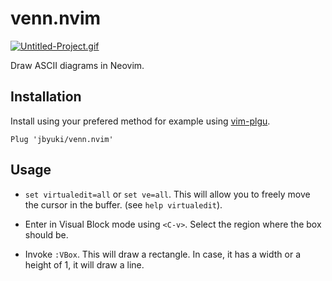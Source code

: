 venn.nvim
=========

[![Untitled-Project.gif](https://i.postimg.cc/QxQjFBS3/Untitled-Project.gif)](https://postimg.cc/w7jCPjSf)

Draw ASCII diagrams in Neovim.

Installation
------------

Install using your prefered method for example using [vim-plgu](https://github.com/junegunn/vim-plug).

```vim
Plug 'jbyuki/venn.nvim'
```

Usage
-----

* `set virtualedit=all` or `set ve=all`. This will allow you to freely move the cursor in the buffer. (see `help virtualedit`).

* Enter in Visual Block mode using `<C-v>`. Select the region where the box should be.

* Invoke `:VBox`. This will draw a rectangle. In case, it has a width or a height of 1, it will draw a line.
